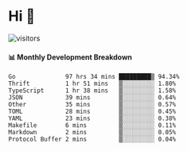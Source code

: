 # Hi 👋
 
![visitors](https://visitor-badge.glitch.me/badge?page_id=sorcererxw.sorcererx)

#### 📊 Monthly Development Breakdown

<!--START_SECTION:waka-->
```text
Go              97 hrs 34 mins █████████▒ 94.34%
Thrift          1 hr 51 mins   ▒░░░░░░░░░ 1.80%
TypeScript      1 hr 38 mins   ▒░░░░░░░░░ 1.58%
JSON            39 mins        ▒░░░░░░░░░ 0.64%
Other           35 mins        ▒░░░░░░░░░ 0.57%
TOML            28 mins        ▒░░░░░░░░░ 0.45%
YAML            23 mins        ▒░░░░░░░░░ 0.38%
Makefile        6 mins         ▒░░░░░░░░░ 0.11%
Markdown        2 mins         ▒░░░░░░░░░ 0.05%
Protocol Buffer 2 mins         ▒░░░░░░░░░ 0.04%
```
<!--END_SECTION:waka-->
